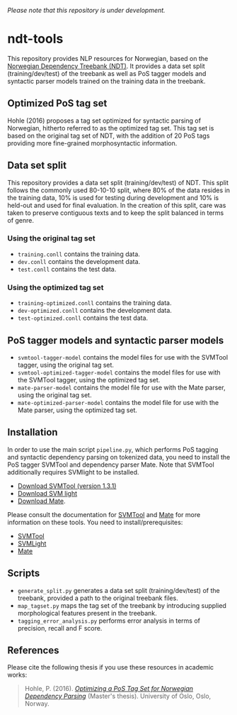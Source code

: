 *Please note that this repository is under development.*

# ndt-tools
This repository provides NLP resources for Norwegian, based on the [Norwegian
Dependency Treebank
(NDT)](http://www.nb.no/sprakbanken/show?serial=oai%3Anb.no%3Asbr-10&lang=en).
It provides a data set split (training/dev/test) of the treebank as well as PoS
tagger models and syntactic parser models trained on the training data in the
treebank. 

## Optimized PoS tag set
Hohle (2016) proposes a tag set optimized for syntactic parsing of Norwegian,
hitherto referred to as the optimized tag set. This tag set is based on the
original tag set of NDT, with the addition of 20 PoS tags providing more
fine-grained morphosyntactic information.

## Data set split
This repository provides a data set split (training/dev/test) of NDT. This
split follows the commonly used 80-10-10 split, where 80% of the data resides
in the training data, 10% is used for testing during development and 10% is
held-out and used for final evaluation. In the creation of this split, care was
taken to preserve contiguous texts and to keep the split balanced in terms of
genre.

### Using the original tag set
* `training.conll` contains the training data.
* `dev.conll` contains the development data.
* `test.conll` contains the test data.

### Using the optimized tag set
* `training-optimized.conll` contains the training data.
* `dev-optimized.conll` contains the development data.
* `test-optimized.conll` contains the test data.

## PoS tagger models and syntactic parser models
* `svmtool-tagger-model` contains the model files for use with the SVMTool
  tagger, using the original tag set.
* `svmtool-optimized-tagger-model` contains the model files for use with the
  SVMTool tagger, using the optimized tag set.  
* `mate-parser-model` contains the model file for use with the Mate parser,
  using the original tag set.
* `mate-optimized-parser-model` contains the model file for use with the Mate
  parser, using the optimized tag set.

## Installation
In order to use the main script `pipeline.py`, which performs PoS tagging and
syntactic dependency parsing on tokenized data, you need to install the PoS
tagger SVMTool and dependency parser Mate. Note that SVMTool additionally
requires SVMlight to be installed.

* [Download SVMTool (version 1.3.1)](http://www.cs.upc.edu/~nlp/SVMTool/SVMTool.v1.3.1.tar.gz) 
* [Download SVM light](http://svmlight.joachims.org/)
* [Download Mate](https://storage.googleapis.com/google-code-archive-downloads/v2/code.google.com/mate-tools/anna-3.61.jar).


Please consult the documentation for
[SVMTool](http://www.cs.upc.edu/~nlp/SVMTool/SVMTool.v1.4.pdf) and
[Mate](https://storage.googleapis.com/google-code-archive-downloads/v2/code.google.com/mate-tools/shortmanual.pdf)
for more information on these tools.
You need to install/prerequisites:
* [SVMTool](http://www.cs.upc.edu/~nlp/SVMTool/#)
* [SVMLight](http://svmlight.joachims.org/)
* [Mate](https://storage.googleapis.com/google-code-archive-downloads/v2/code.google.com/mate-tools/anna-3.61.jar)

## Scripts
* `generate_split.py` generates a data set split (training/dev/test) of the
    treebank, provided a path to the original treebank files.
* `map_tagset.py` maps the tag set of the treebank by introducing supplied
    morphological features present in the treebank.
* `tagging_error_analysis.py` performs error analysis in terms of precision,
    recall and F score.

## References
Please cite the following thesis if you use these resources in academic works:

>Hohle, P. (2016). *[Optimizing a PoS Tag Set for Norwegian Dependency
>Parsing](https://www.duo.uio.no/bitstream/handle/10852/51091/Hohle-master.pdf)*
>(Master's thesis). University of Oslo, Oslo, Norway.
